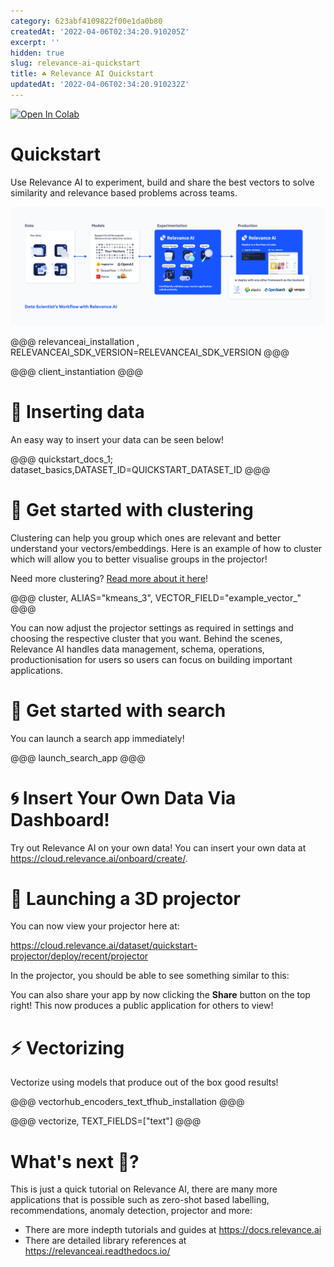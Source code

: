 ```yaml
---
category: 623abf4109822f00e1da0b80
createdAt: '2022-04-06T02:34:20.910205Z'
excerpt: ''
hidden: true
slug: relevance-ai-quickstart
title: ☘️ Relevance AI Quickstart
updatedAt: '2022-04-06T02:34:20.910232Z'
---
```


[![Open In Colab](https://colab.research.google.com/assets/colab-badge.svg)](https://colab.research.google.com/github/RelevanceAI/workflows/blob/main/workflows/quickstart_workflow/☘%EF%B8%8F_Relevance_AI_Quickstart.ipynb)







# Quickstart
Use Relevance AI to experiment, build and share the best vectors to solve similarity and relevance based problems across teams.


<img src="https://github.com/RelevanceAI/RelevanceAI-readme-docs/blob/v2.0.0/docs_template/_assets/RelevanceAI_DS_Workflow.png?raw=true"  alt="Relevance AI" />




@@@ relevanceai_installation , RELEVANCEAI_SDK_VERSION=RELEVANCEAI_SDK_VERSION @@@


@@@ client_instantiation @@@

# 🚣 Inserting data

An easy way to insert your data can be seen below!




@@@ quickstart_docs_1; dataset_basics,DATASET_ID=QUICKSTART_DATASET_ID  @@@


# 🤼 Get started with clustering

Clustering can help you group which ones are relevant and better understand your vectors/embeddings. Here is an example of how to cluster which will allow you to better visualise groups in the projector!

Need more clustering? [Read more about it here](https://relevanceai.readthedocs.io/en/latest/auto_clustering.html)!





@@@ cluster, ALIAS="kmeans_3", VECTOR_FIELD="example_vector_" @@@


You can now adjust the projector settings as required in settings and choosing the respective cluster that you want. Behind the scenes, Relevance AI handles data management, schema, operations, productionisation for users so users can focus on building important applications.



# 🔎 Get started with search

You can launch a search app immediately!




@@@ launch_search_app @@@

# 🌀 Insert Your Own Data Via Dashboard!

Try out Relevance AI on your own data! You can insert your own data at https://cloud.relevance.ai/onboard/create/.





# 🚀 Launching a 3D projector

You can now view your projector here at:

https://cloud.relevance.ai/dataset/quickstart-projector/deploy/recent/projector

In the projector, you should be able to see something similar to this:







You can also share your app by now clicking the **Share** button on the top right! This now produces a public application for others to view!



# ⚡ Vectorizing

Vectorize using models that produce out of the box good results!




@@@ vectorhub_encoders_text_tfhub_installation @@@



@@@ vectorize, TEXT_FIELDS=["text"] @@@

# What's next 🚀?
This is just a quick tutorial on Relevance AI, there are many more applications that is possible such as zero-shot based labelling, recommendations, anomaly detection, projector and more:
- There are more indepth tutorials and guides at https://docs.relevance.ai
- There are detailed library references at https://relevanceai.readthedocs.io/